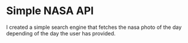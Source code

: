 <h1>Simple NASA API</h1>

I created a simple search engine that fetches the nasa photo of the day depending of the day the user has provided.

